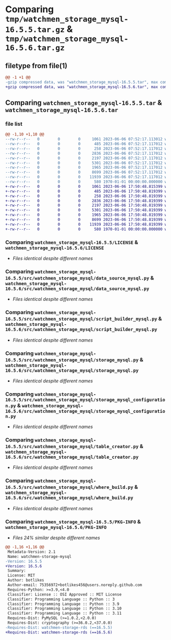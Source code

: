 # Comparing `tmp/watchmen_storage_mysql-16.5.5.tar.gz` & `tmp/watchmen_storage_mysql-16.5.6.tar.gz`

## filetype from file(1)

```diff
@@ -1 +1 @@
-gzip compressed data, was "watchmen_storage_mysql-16.5.5.tar", max compression
+gzip compressed data, was "watchmen_storage_mysql-16.5.6.tar", max compression
```

## Comparing `watchmen_storage_mysql-16.5.5.tar` & `watchmen_storage_mysql-16.5.6.tar`

### file list

```diff
@@ -1,10 +1,10 @@
--rw-r--r--   0        0        0     1061 2023-06-06 07:52:17.113012 watchmen_storage_mysql-16.5.5/LICENSE
--rw-r--r--   0        0        0      485 2023-06-06 07:52:17.117012 watchmen_storage_mysql-16.5.5/pyproject.toml
--rw-r--r--   0        0        0      258 2023-06-06 07:52:17.117012 watchmen_storage_mysql-16.5.5/src/watchmen_storage_mysql/__init__.py
--rw-r--r--   0        0        0     2836 2023-06-06 07:52:17.117012 watchmen_storage_mysql-16.5.5/src/watchmen_storage_mysql/data_source_mysql.py
--rw-r--r--   0        0        0     2197 2023-06-06 07:52:17.117012 watchmen_storage_mysql-16.5.5/src/watchmen_storage_mysql/script_builder_mysql.py
--rw-r--r--   0        0        0     5301 2023-06-06 07:52:17.117012 watchmen_storage_mysql-16.5.5/src/watchmen_storage_mysql/storage_mysql.py
--rw-r--r--   0        0        0     1965 2023-06-06 07:52:17.117012 watchmen_storage_mysql-16.5.5/src/watchmen_storage_mysql/storage_mysql_configuration.py
--rw-r--r--   0        0        0     8699 2023-06-06 07:52:17.117012 watchmen_storage_mysql-16.5.5/src/watchmen_storage_mysql/table_creator.py
--rw-r--r--   0        0        0    11939 2023-06-06 07:52:17.117012 watchmen_storage_mysql-16.5.5/src/watchmen_storage_mysql/where_build.py
--rw-r--r--   0        0        0      580 1970-01-01 00:00:00.000000 watchmen_storage_mysql-16.5.5/PKG-INFO
+-rw-r--r--   0        0        0     1061 2023-06-06 17:50:48.815399 watchmen_storage_mysql-16.5.6/LICENSE
+-rw-r--r--   0        0        0      485 2023-06-06 17:50:48.819399 watchmen_storage_mysql-16.5.6/pyproject.toml
+-rw-r--r--   0        0        0      258 2023-06-06 17:50:48.819399 watchmen_storage_mysql-16.5.6/src/watchmen_storage_mysql/__init__.py
+-rw-r--r--   0        0        0     2836 2023-06-06 17:50:48.819399 watchmen_storage_mysql-16.5.6/src/watchmen_storage_mysql/data_source_mysql.py
+-rw-r--r--   0        0        0     2197 2023-06-06 17:50:48.819399 watchmen_storage_mysql-16.5.6/src/watchmen_storage_mysql/script_builder_mysql.py
+-rw-r--r--   0        0        0     5301 2023-06-06 17:50:48.819399 watchmen_storage_mysql-16.5.6/src/watchmen_storage_mysql/storage_mysql.py
+-rw-r--r--   0        0        0     1965 2023-06-06 17:50:48.819399 watchmen_storage_mysql-16.5.6/src/watchmen_storage_mysql/storage_mysql_configuration.py
+-rw-r--r--   0        0        0     8699 2023-06-06 17:50:48.819399 watchmen_storage_mysql-16.5.6/src/watchmen_storage_mysql/table_creator.py
+-rw-r--r--   0        0        0    11939 2023-06-06 17:50:48.819399 watchmen_storage_mysql-16.5.6/src/watchmen_storage_mysql/where_build.py
+-rw-r--r--   0        0        0      580 1970-01-01 00:00:00.000000 watchmen_storage_mysql-16.5.6/PKG-INFO
```

### Comparing `watchmen_storage_mysql-16.5.5/LICENSE` & `watchmen_storage_mysql-16.5.6/LICENSE`

 * *Files identical despite different names*

### Comparing `watchmen_storage_mysql-16.5.5/src/watchmen_storage_mysql/data_source_mysql.py` & `watchmen_storage_mysql-16.5.6/src/watchmen_storage_mysql/data_source_mysql.py`

 * *Files identical despite different names*

### Comparing `watchmen_storage_mysql-16.5.5/src/watchmen_storage_mysql/script_builder_mysql.py` & `watchmen_storage_mysql-16.5.6/src/watchmen_storage_mysql/script_builder_mysql.py`

 * *Files identical despite different names*

### Comparing `watchmen_storage_mysql-16.5.5/src/watchmen_storage_mysql/storage_mysql.py` & `watchmen_storage_mysql-16.5.6/src/watchmen_storage_mysql/storage_mysql.py`

 * *Files identical despite different names*

### Comparing `watchmen_storage_mysql-16.5.5/src/watchmen_storage_mysql/storage_mysql_configuration.py` & `watchmen_storage_mysql-16.5.6/src/watchmen_storage_mysql/storage_mysql_configuration.py`

 * *Files identical despite different names*

### Comparing `watchmen_storage_mysql-16.5.5/src/watchmen_storage_mysql/table_creator.py` & `watchmen_storage_mysql-16.5.6/src/watchmen_storage_mysql/table_creator.py`

 * *Files identical despite different names*

### Comparing `watchmen_storage_mysql-16.5.5/src/watchmen_storage_mysql/where_build.py` & `watchmen_storage_mysql-16.5.6/src/watchmen_storage_mysql/where_build.py`

 * *Files identical despite different names*

### Comparing `watchmen_storage_mysql-16.5.5/PKG-INFO` & `watchmen_storage_mysql-16.5.6/PKG-INFO`

 * *Files 24% similar despite different names*

```diff
@@ -1,16 +1,16 @@
 Metadata-Version: 2.1
 Name: watchmen-storage-mysql
-Version: 16.5.5
+Version: 16.5.6
 Summary: 
 License: MIT
 Author: botlikes
 Author-email: 75356972+botlikes456@users.noreply.github.com
 Requires-Python: >=3.9,<4.0
 Classifier: License :: OSI Approved :: MIT License
 Classifier: Programming Language :: Python :: 3
 Classifier: Programming Language :: Python :: 3.9
 Classifier: Programming Language :: Python :: 3.10
 Classifier: Programming Language :: Python :: 3.11
 Requires-Dist: PyMySQL (>=1.0.2,<2.0.0)
 Requires-Dist: cryptography (>=36.0.2,<37.0.0)
-Requires-Dist: watchmen-storage-rds (==16.5.5)
+Requires-Dist: watchmen-storage-rds (==16.5.6)
```

